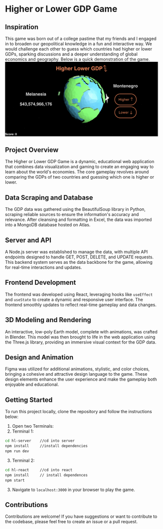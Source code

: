 # Higher or Lower GDP Game

## Inspiration
This game was born out of a college pastime that my friends and I engaged in to broaden our geopolitical knowledge in a fun and interactive way. We would challenge each other to guess which countries had higher or lower GDPs, sparking discussions and a deeper understanding of global economics and geography. Below is a quick demonstration of the game.
[![Higher or Lower GDP Game](https://raw.githubusercontent.com/huzaheer/HigherLowerGDP/main/hl-react/public/Screenshot%202024-01-04%20at%206.37.40%20PM.png)](https://www.youtube.com/watch?v=2dF8iib_BhM "HigherLower Game")




## Project Overview
The Higher or Lower GDP Game is a dynamic, educational web application that combines data visualization and gaming to create an engaging way to learn about the world's economies. The core gameplay revolves around comparing the GDPs of two countries and guessing which one is higher or lower.

## Data Scraping and Database
The GDP data was gathered using the BeautifulSoup library in Python, scraping reliable sources to ensure the information's accuracy and relevance. After cleansing and formatting in Excel, the data was imported into a MongoDB database hosted on Atlas.

## Server and API
A Node.js server was established to manage the data, with multiple API endpoints designed to handle GET, POST, DELETE, and UPDATE requests. This backend system serves as the data backbone for the game, allowing for real-time interactions and updates.

## Frontend Development
The frontend was developed using React, leveraging hooks like `useEffect` and `useState` to create a dynamic and responsive user interface. The frontend smoothly updates to reflect real-time gameplay and data changes.

## 3D Modeling and Rendering
An interactive, low-poly Earth model, complete with animations, was crafted in Blender. This model was then brought to life in the web application using the Three.js library, providing an immersive visual context for the GDP data.

## Design and Animation
Figma was utilized for additional animations, stylistic, and color choices, bringing a cohesive and attractive design language to the game. These design elements enhance the user experience and make the gameplay both enjoyable and educational.

## Getting Started
To run this project locally, clone the repository and follow the instructions below:

1. Open two Terminals:
2. Terminal 1:
  ```bash
  cd hl-server    //cd into server
  npm install     //install dependencies
  npm run dev
  ```

3. Terminal 2:
  ```bash
  cd hl-react     //cd into react
  npm install     // install dependences
  npm start
  ```

3. Navigate to `localhost:3000` in your browser to play the game.

## Contributions
Contributions are welcome! If you have suggestions or want to contribute to the codebase, please feel free to create an issue or a pull request.
